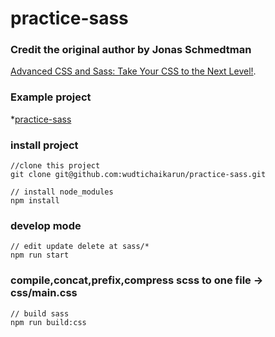 # practice-sass

### Credit the original author by Jonas Schmedtman
[Advanced CSS and Sass: Take Your CSS to the Next Level!](https://www.udemy.com/advanced-css-and-sass/).

### Example project
*[practice-sass](https://practice-sass.firebaseapp.com/)

### install project
```
//clone this project
git clone git@github.com:wudtichaikarun/practice-sass.git

// install node_modules
npm install
```

### develop mode
```
// edit update delete at sass/*
npm run start
```

### compile,concat,prefix,compress scss to one file -> css/main.css
```
// build sass
npm run build:css
```

